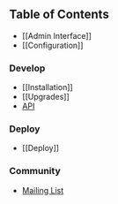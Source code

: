 ## Table of Contents
* [[Admin Interface]]
* [[Configuration]]

### Develop
* [[Installation]]
* [[Upgrades]]
* [API](http://chicagoboss.org/embedded/chicagoboss/api.html)

### Deploy
* [[Deploy]]

### Community
* [Mailing List](http://groups.google.com/group/chicagoboss)